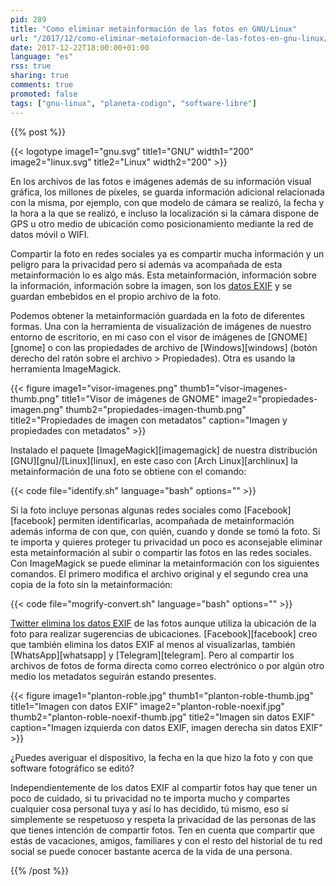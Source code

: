 ```yaml
---
pid: 289
title: "Como eliminar metainformación de las fotos en GNU/Linux"
url: "/2017/12/como-eliminar-metainformacion-de-las-fotos-en-gnu-linux/"
date: 2017-12-22T18:00:00+01:00
language: "es"
rss: true
sharing: true
comments: true
promoted: false
tags: ["gnu-linux", "planeta-codigo", "software-libre"]
---
```


{{% post %}}

{{< logotype image1="gnu.svg" title1="GNU" width1="200" image2="linux.svg" title2="Linux" width2="200" >}}

En los archivos de las fotos e imágenes además de su información visual gráfica, los millones de píxeles, se guarda información adicional relacionada con la misma, por ejemplo, con que modelo de cámara se realizó, la fecha y la hora a la que se realizó, e incluso la localización si la cámara dispone de GPS u otro medio de ubicación como posicionamiento mediante la red de datos móvil o WIFI.

Compartir la foto en redes sociales ya es compartir mucha información y un peligro para la privacidad pero si además va acompañada de esta metainformación lo es algo más. Esta metainformación, información sobre la información, información sobre la imagen, son los [datos EXIF](https://es.wikipedia.org/wiki/Exchangeable_image_file_format) y se guardan embebidos en el propio archivo de la foto.

Podemos obtener la metainformación guardada en la foto de diferentes formas. Una con la herramienta de visualización de imágenes de nuestro entorno de escritorio, en mi caso con el visor de imágenes de [GNOME][gnome] o con las propiedades de archivo de [Windows][windows] (botón derecho del ratón sobre el archivo > Propiedades). Otra es usando la herramienta ImageMagick.

{{< figure
    image1="visor-imagenes.png" thumb1="visor-imagenes-thumb.png" title1="Visor de imágenes de GNOME"
    image2="propiedades-imagen.png" thumb2="propiedades-imagen-thumb.png" title2="Propiedades de imagen con metadatos"
    caption="Imagen y propiedades con metadatos" >}}

Instalado el paquete [ImageMagick][imagemagick] de nuestra distribución [GNU][gnu]/[Linux][linux], en este caso con [Arch Linux][archlinux] la metainformación de una foto se obtiene con el comando:

{{< code file="identify.sh" language="bash" options="" >}}

Si la foto incluye personas algunas redes sociales como [Facebook][facebook] permiten identificarlas, acompañada de metainformación además informa de con que, con quién, cuando y donde se tomó la foto. Si te importa y quieres proteger tu privacidad un poco es aconsejable eliminar esta metainformación al subir o compartir las fotos en las redes sociales. Con ImageMagick se puede eliminar la metainformación con los siguientes comandos. El primero modifica el archivo original y el segundo crea una copia de la foto sin la metainformación:

{{< code file="mogrify-convert.sh" language="bash" options="" >}}

[Twitter elimina los datos EXIF](https://help.twitter.com/es/using-twitter/tweeting-gifs-and-pictures) de las fotos aunque utiliza la ubicación de la foto para realizar sugerencias de ubicaciones. [Facebook][facebook] creo que también elimina los datos EXIF al menos al visualizarlas, también [WhatsApp][whatsapp] y [Telegram][telegram]. Pero al compartir los archivos de fotos de forma directa como correo electrónico o por algún otro medio los metadatos seguirán estando presentes.

{{< figure
    image1="planton-roble.jpg" thumb1="planton-roble-thumb.jpg" title1="Imagen con datos EXIF"
    image2="planton-roble-noexif.jpg" thumb2="planton-roble-noexif-thumb.jpg" title2="Imagen sin datos EXIF"
    caption="Imagen izquierda con datos EXIF, imagen derecha sin datos EXIF" >}}

¿Puedes averiguar el dispositivo, la fecha en la que hizo la foto y con que software fotográfico se editó?

Independientemente de los datos EXIF al compartir fotos hay que tener un poco de cuidado, si tu privacidad no te importa mucho y compartes cualquier cosa personal tuya y así lo has decidido, tú mismo, eso sí simplemente se respetuoso y respeta la privacidad de las personas de las que tienes intención de compartir fotos. Ten en cuenta que compartir que estás de vacaciones, amigos, familiares y con el resto del historial de tu red social se puede conocer bastante acerca de la vida de una persona.

{{% /post %}}
